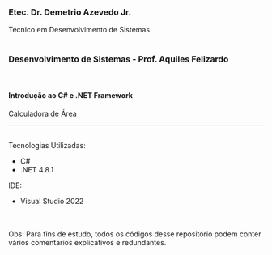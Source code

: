 <h3>Etec. Dr. Demetrio Azevedo Jr.</h3>
Técnico em Desenvolvimento de Sistemas
<br>
<br>
<h3>Desenvolvimento de Sistemas - Prof. Aquiles Felizardo</h3>
<br>
<h4>Introdução ao C# e .NET Framework</h4>
Calculadora de Área
<hr>
<br>
<text>
Tecnologias Utilizadas: 
</text>
<ul>
  <li>C#</li>
  <li>.NET 4.8.1</li>
</ul>
<text>
IDE:
</text>
<ul>
<li>Visual Studio 2022</li>
</ul>
<br>
<br>
<text>Obs: Para fins de estudo, todos os códigos desse repositório podem conter vários comentarios explicativos e redundantes.</text>

